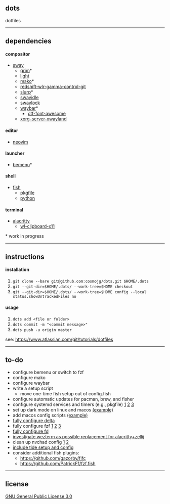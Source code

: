 ## dots

dotfiles

---

## dependencies

#### compositor

- [sway](https://wiki.archlinux.org/index.php/Sway)
  - [grim](https://github.com/emersion/grim)\*
  - [light](https://wiki.archlinux.org/index.php?title=Light)
  - [mako](https://github.com/emersion/mako)\*
  - [redshift-wlr-gamma-control-git](https://wiki.archlinux.org/index.php/Redshift)
  - [slurp](https://github.com/emersion/slurp)\*
  - [swayidle](https://github.com/swaywm/swayidle)
  - [swaylock](https://github.com/swaywm/swaylock)
  - [waybar](https://github.com/Alexays/Waybar)\*
    - [otf-font-awesome](https://github.com/FortAwesome/Font-Awesome)
  - [xorg-server-xwayland](https://wiki.archlinux.org/index.php/Wayland#XWayland)

#### editor

- [neovim](https://wiki.archlinux.org/index.php/Neovim)

#### launcher

- [bemenu](https://github.com/Cloudef/bemenu)\*

#### shell

- [fish](https://wiki.archlinux.org/index.php/Fish)
  - [pkgfile](https://wiki.archlinux.org/index.php/Pkgfile)
  - [python](https://wiki.archlinux.org/index.php/Python)

#### terminal

- [alacritty](https://wiki.archlinux.org/index.php/Alacritty)
  - [wl-clipboard-x11](https://github.com/brunelli/wl-clipboard-x11)

\* work in progress

---

## instructions

#### installation

1. `git clone --bare git@github.com:cosmojg/dots.git $HOME/.dots`
1. `git --git-dir=$HOME/.dots/ --work-tree=$HOME checkout`
1. `git --git-dir=$HOME/.dots/ --work-tree=$HOME config --local status.showUntrackedFiles no`

#### usage

1. `dots add <file or folder>`
1. `dots commit -m "<commit message>"`
1. `dots push -u origin master`

see: https://www.atlassian.com/git/tutorials/dotfiles

---

## to-do

- configure bemenu or switch to fzf
- configure mako
- configure waybar
- write a setup script
  - move one-time fish setup out of config.fish
- configure automatic updates for pacman, brew, and fisher
- configure systemd services and timers (e.g., pkgfile)
  [1](https://wiki.archlinux.org/title/Systemd/User#Automatic_start-up_of_systemd_user_instances)
  [2](https://wiki.archlinux.org/title/systemd/Timers)
  [3](https://github.com/fsquillace/junest/wiki/How-to-run-services-using-Systemd)
- set up dark mode on linux and macos
  [(example)](https://github.com/sharkdp/bat#dark-mode)
- add macos config scripts
  [(example)](https://github.com/mathiasbynens/dotfiles/blob/main/.macos)
- [fully configure delta](https://dandavison.github.io/delta/configuration.html)
- fully configure fzf [1](https://github.com/junegunn/fzf#tips)
  [2](https://github.com/junegunn/fzf/blob/master/ADVANCED.md)
  [3](https://wiki.archlinux.org/title/fzf)
- [fully configure fd](https://github.com/sharkdp/fd#using-fd-with-fzf)
- [investigate wezterm as possible replacement for alacritty+zellij](https://github.com/wez/wezterm)
- clean up nvchad config [1](https://nvchad.com/docs/config/walkthrough)
  [2](https://github.com/siduck/dotfiles/blob/master/nvchad/custom/configs/overrides.lua)
- [include tide setup and config](https://github.com/IlanCosman/tide)
- consider additional fish plugins:
  - https://github.com/gazorby/fifc
  - https://github.com/PatrickF1/fzf.fish

---

## license

[GNU General Public License 3.0](LICENSE)
